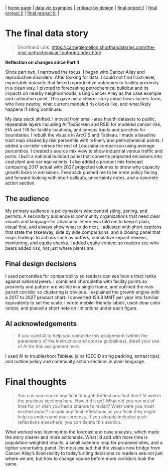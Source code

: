 | [home page](https://cmustudent.github.io/tswd-portfolio-templates/) | [data viz examples](dataviz-examples) | [critique by design](critique-by-design) | [final project I](final-project-part-one) | [final project II](final-project-part-two) | [final project III](final-project-part-three) |

# The final data story
> Shorthand Link: https://carnegiemellon.shorthandstories.com/the-next-petrochemical-footprint/index.html 

**Reflection on changes since Part II**

Since part two, I narrowed the focus. I began with Cancer Alley and reproductive disorders. After looking for data, I could not find tract-level, exportable datasets that linked reproductive outcomes to facility proximity in a clean way. I pivoted to forecasting petrochemical buildout and its impacts on nearby neighborhoods, using Cancer Alley as the case example and calibration point. This gave me a clearer story about how clusters form, who lives nearby, what current modeled risk looks like, and what likely happens if siting continues.

My data stack shifted. I moved from small-area health datasets to public, repeatable layers including AirToxScreen and RSEI for modeled cancer risk, EIA and TRI for facility locations, and census tracts and parishes for boundaries. I rebuilt the visuals in ArcGIS and Tableau. I made a baseline tract map shaded by risk percentile with refinery and petrochemical points. I added a corridor versus the rest of Louisiana comparison using average percentiles. I created a source mix view to show industrial versus traffic and ports. I built a national buildout panel that converts projected emissions into coal plant and car equivalents. I also added a product mix forecast comparing 2017 actual with 2027 projected volumes to show why capacity growth locks in emissions. Feedback pushed me to be more policy facing and forward looking with short callouts, uncertainty notes, and a concrete action section.


## The audience

My primary audience is policymakers who control siting, zoning, and permits. A secondary audience is community organizations that need clear visuals and language for advocacy. Interviews told me to keep it plain, visual first, and always show what to do next. I adjusted with short captions that state the takeaway, side by side comparisons, and a closing panel that maps findings to actions such as buffers, cumulative impact reviews, monitoring, and equity checks. I added equity context so readers see who bears added risk, not just where plants are.


## Final design decisions

I used percentiles for comparability so readers can see how a tract ranks against national peers. I combined choropleths with facility points so proximity and pattern are visible in a single frame, and outlined the river parish corridor so clustering is obvious. I explained the growth engine with a 2017 to 2027 product chart. I converted 153.8 MMT per year into familiar equivalents to set the scale. I wrote mobile-friendly labels, used clear color ramps, and placed a short note on limitations under each figure.


## AI acknowledgements
> If you used AI to help you complete this assignment (within the parameters of the instruction and course guidelines), detail your use of AI for this assignment here.

I used AI to troubleshoot Tableau joins (GEOID string padding, extract tips); and outline policy and community action sections in plain language.

# Final thoughts
> You can summarize any final thoughts/reflections that don't fit well in the previous sections here.  How did it go?  What did you run out of time for, or wish you had a chance to revisit?  What were you most excited about?  Include any final reflections as you think they might help us understand your process.  If you already included such reflections elsewhere, you can delete this section. 

What worked was leaning into the forecast and case analysis, which made the story clearer and more actionable. What I’d add with more time is population-weighted results, a small scenario map for proposed sites, and a tighter uncertainty panel. I’m most excited that the visuals now bridge from Cancer Alley’s lived reality to today’s siting decisions so readers see not just where we are, but how to change course before more corridors look the same.


